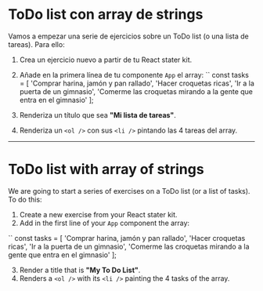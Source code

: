 # ToDo list con array de strings

Vamos a empezar una serie de ejercicios sobre un ToDo list (o una lista de tareas). Para ello:

1. Crea un ejercicio nuevo a partir de tu React stater kit.
2. Añade en la primera línea de tu componente `App` el array:
   ``
   const tasks = [
   'Comprar harina, jamón y pan rallado',
   'Hacer croquetas ricas',
   'Ir a la puerta de un gimnasio',
   'Comerme las croquetas mirando a la gente que entra en el gimnasio'
   ];

3. Renderiza un título que sea **"Mi lista de tareas"**.
4. Renderiza un `<ol />` con sus `<li />` pintando las 4 tareas del array.

---

# ToDo list with array of strings

We are going to start a series of exercises on a ToDo list (or a list of tasks). To do this:

1. Create a new exercise from your React stater kit.
2. Add in the first line of your `App` component the array:

``
const tasks = [
'Comprar harina, jamón y pan rallado',
'Hacer croquetas ricas',
'Ir a la puerta de un gimnasio',
'Comerme las croquetas mirando a la gente que entra en el gimnasio'
];

3. Render a title that is **"My To Do List"**.
4. Renders a `<ol />` with its `<li />` painting the 4 tasks of the array.
